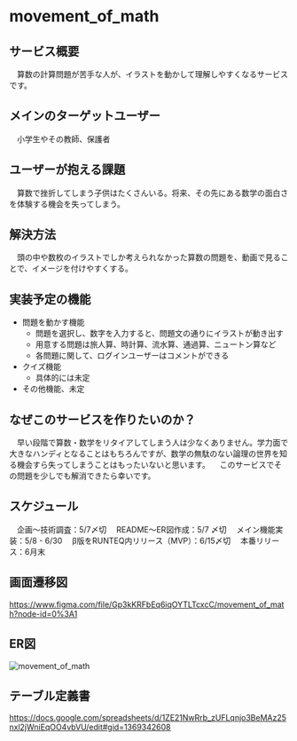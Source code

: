 # movement_of_math

## サービス概要
　算数の計算問題が苦手な人が、イラストを動かして理解しやすくなるサービスです。

## メインのターゲットユーザー
　小学生やその教師、保護者

## ユーザーが抱える課題
　算数で挫折してしまう子供はたくさんいる。将来、その先にある数学の面白さを体験する機会を失ってしまう。

## 解決方法
　頭の中や数枚のイラストでしか考えられなかった算数の問題を、動画で見ることで、イメージを付けやすくする。

## 実装予定の機能
 - 問題を動かす機能
     - 問題を選択し、数字を入力すると、問題文の通りにイラストが動き出す
     - 用意する問題は旅人算、時計算、流水算、通過算、ニュートン算など
     - 各問題に関して、ログインユーザーはコメントができる
 - クイズ機能
     - 具体的には未定
 - その他機能、未定

## なぜこのサービスを作りたいのか？
　早い段階で算数・数学をリタイアしてしまう人は少なくありません。学力面で大きなハンディとなることはもちろんですが、数学の無駄のない論理の世界を知る機会すら失ってしまうことはもったいないと思います。
　このサービスでその問題を少しでも解消できたら幸いです。

## スケジュール
　企画〜技術調査：5/7〆切
　README〜ER図作成：5/7 〆切
　メイン機能実装：5/8 - 6/30
　β版をRUNTEQ内リリース（MVP）：6/15〆切
　本番リリース：6月末

## 画面遷移図
https://www.figma.com/file/Gp3kKRFbEq6iqOYTLTcxcC/movement_of_math?node-id=0%3A1

## ER図
![movement_of_math](https://user-images.githubusercontent.com/90457229/167051092-43e7c6ca-bf73-4900-9e20-7a92257b9e68.jpg)

## テーブル定義書
https://docs.google.com/spreadsheets/d/1ZE21NwRrb_zUFLqnjo3BeMAz25nxl2jWniEqOO4vbVU/edit#gid=1369342608

